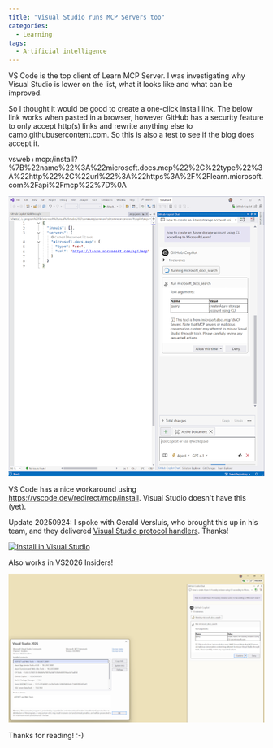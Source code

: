 ```yaml
---
title: "Visual Studio runs MCP Servers too"
categories:
  - Learning
tags:
  - Artificial intelligence
---
```


VS Code is the top client of Learn MCP Server. I was investigating why Visual Studio is lower on the list, what it looks like and what can be improved. 

So I thought it would be good to create a one-click install link. The below link works when pasted in a browser, however GitHub has a security feature to only accept http(s) links and rewrite anything else to camo.githubusercontent.com. So this is also a test to see if the blog does accept it. 

vsweb+mcp:/install?%7B%22name%22%3A%22microsoft.docs.mcp%22%2C%22type%22%3A%22http%22%2C%22url%22%3A%22https%3A%2F%2Flearn.microsoft.com%2Fapi%2Fmcp%22%7D%0A

![img](../assets/images/2025-09-12-vs-mcp.png)

VS Code has a nice workaround using https://vscode.dev/redirect/mcp/install. Visual Studio doesn't have this (yet). 

Update 20250924: I spoke with Gerald Versluis, who brought this up in his team, and they delivered [Visual Studio protocol handlers](https://vs-open.link/). Thanks!

[![Install in Visual Studio](https://img.shields.io/badge/Visual_Studio-Install%20in%20Visual%20Studio-blue?style=flat-square&logo=visualstudio&logoColor=white)](https://vs-open.link/mcp-install?%7B%22name%22%3A%22microsoft.docs.mcp%22%2C%22type%22%3A%22http%22%2C%22url%22%3A%22https%3A%2F%2Flearn.microsoft.com%2Fapi%2Fmcp%22%7D)

Also works in VS2026 Insiders!

![img](../assets/images/2025-09-12-vs-mcp2.png)

Thanks for reading! :-)
